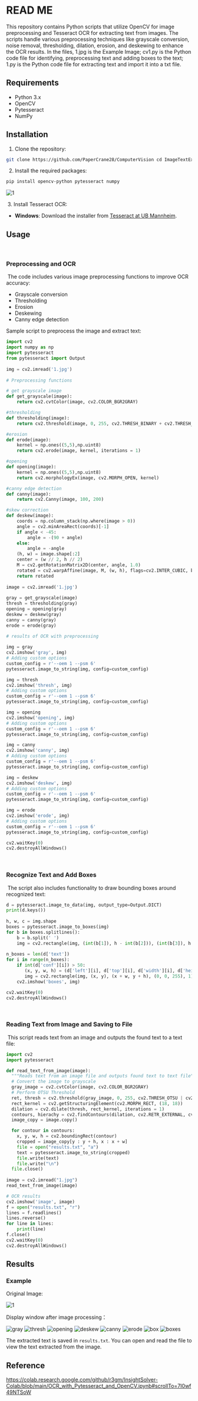 # READ ME

This repository contains Python scripts that utilize OpenCV for image preprocessing and Tesseract OCR for extracting text from images. The scripts handle various preprocessing techniques like grayscale conversion, noise removal, thresholding, dilation, erosion, and deskewing to enhance the OCR results. In the files, 1.jpg is the Example Image; cv1.py is the Python code file for identifying, preprocessing text and adding boxes to the text; 1.py is the Python code file for extracting text and import it into a txt file.
﻿
## Requirements

- Python 3.x
- OpenCV
- Pytesseract
- NumPy
﻿
## Installation

 1. Clone the repository:
```sh
git clone https://github.com/PaperCrane28/ComputerVision cd ImageTextExtraction Files
```

2. Install the required packages:
```sh
pip install opencv-python pytesseract numpy
```
![1](https://github.com/user-attachments/assets/aeddd4f1-4944-4da9-aff8-5d10aaa61c15)

﻿
3. Install Tesseract OCR:
- **Windows**: Download the installer from [Tesseract at UB Mannheim](https://github.com/UB-Mannheim/tesseract/wiki).

## Usage
﻿
### Preprocessing and OCR
﻿
The code includes various image preprocessing functions to improve OCR accuracy:
﻿
- Grayscale conversion
- Thresholding
- Erosion
- Deskewing
- Canny edge detection

Sample script to preprocess the image and extract text:
```python
import cv2
import numpy as np
import pytesseract
from pytesseract import Output
﻿
img = cv2.imread('1.jpg')
﻿
# Preprocessing functions

# get grayscale image
def get_grayscale(image):
    return cv2.cvtColor(image, cv2.COLOR_BGR2GRAY)

#thresholding
def thresholding(image):
    return cv2.threshold(image, 0, 255, cv2.THRESH_BINARY + cv2.THRESH_OTSU)[1]

#erosion
def erode(image):
    kernel = np.ones((5,5),np.uint8)
    return cv2.erode(image, kernel, iterations = 1)

#opening
def opening(image):
    kernel = np.ones((5,5),np.uint8)
    return cv2.morphologyEx(image, cv2.MORPH_OPEN, kernel)

#canny edge detection
def canny(image):
    return cv2.Canny(image, 100, 200)

#skew correction
def deskew(image):
    coords = np.column_stack(np.where(image > 0))
    angle = cv2.minAreaRect(coords)[-1]
    if angle < -45:
        angle = -(90 + angle)
    else:
        angle = -angle
    (h, w) = image.shape[:2]
    center = (w // 2, h // 2)
    M = cv2.getRotationMatrix2D(center, angle, 1.0)
    rotated = cv2.warpAffine(image, M, (w, h), flags=cv2.INTER_CUBIC, borderMode=cv2.BORDER_REPLICATE)
    return rotated
﻿
image = cv2.imread('1.jpg')
﻿
gray = get_grayscale(image)
thresh = thresholding(gray)
opening = opening(gray)
deskew = deskew(gray)
canny = canny(gray)
erode = erode(gray)
﻿
# results of OCR with preprocessing

img = gray
cv2.imshow('gray', img)
# Adding custom options
custom_config = r'--oem 1 --psm 6'
pytesseract.image_to_string(img, config=custom_config)

img = thresh
cv2.imshow('thresh', img)
# Adding custom options
custom_config = r'--oem 1 --psm 6'
pytesseract.image_to_string(img, config=custom_config)

img = opening
cv2.imshow('opening', img)
# Adding custom options
custom_config = r'--oem 1 --psm 6'
pytesseract.image_to_string(img, config=custom_config)

img = canny
cv2.imshow('canny', img)
# Adding custom options
custom_config = r'--oem 1 --psm 6'
pytesseract.image_to_string(img, config=custom_config)

img = deskew
cv2.imshow('deskew', img)
# Adding custom options
custom_config = r'--oem 1 --psm 6'
pytesseract.image_to_string(img, config=custom_config)

img = erode
cv2.imshow('erode', img)
# Adding custom options
custom_config = r'--oem 1 --psm 6'
pytesseract.image_to_string(img, config=custom_config)

cv2.waitKey(0)
cv2.destroyAllWindows()
```
﻿
### Recognize Text and Add Boxes
﻿
The script also includes functionality to draw bounding boxes around recognized text:
﻿
```python
d = pytesseract.image_to_data(img, output_type=Output.DICT)
print(d.keys())
﻿
h, w, c = img.shape
boxes = pytesseract.image_to_boxes(img)
for b in boxes.splitlines():
    b = b.split(' ')
    img = cv2.rectangle(img, (int(b[1]), h - int(b[2])), (int(b[3]), h - int(b[4])), (0, 255, 0), 1)
﻿
n_boxes = len(d['text'])
for i in range(n_boxes):
    if int(d['conf'][i]) > 50:
       (x, y, w, h) = (d['left'][i], d['top'][i], d['width'][i], d['height'][i])
       img = cv2.rectangle(img, (x, y), (x + w, y + h), (0, 0, 255), 1)
    cv2.imshow('boxes', img)

cv2.waitKey(0)
cv2.destroyAllWindows()
```
﻿
### Reading Text from Image and Saving to File
﻿
This script reads text from an image and outputs the found text to a text file:
﻿
```python
import cv2
import pytesseract

def read_text_from_image(image):
  """Reads text from an image file and outputs found text to text file"""
  # Convert the image to grayscale
  gray_image = cv2.cvtColor(image, cv2.COLOR_BGR2GRAY)
  # Perform OTSU Threshold
  ret, thresh = cv2.threshold(gray_image, 0, 255, cv2.THRESH_OTSU | cv2.THRESH_BINARY_INV)
  rect_kernel = cv2.getStructuringElement(cv2.MORPH_RECT, (18, 18))
  dilation = cv2.dilate(thresh, rect_kernel, iterations = 1)
  contours, hierachy = cv2.findContours(dilation, cv2.RETR_EXTERNAL, cv2.CHAIN_APPROX_NONE)
  image_copy = image.copy()

  for contour in contours:
    x, y, w, h = cv2.boundingRect(contour)
    cropped = image_copy[y : y + h, x : x + w]
    file = open("results.txt", "a")
    text = pytesseract.image_to_string(cropped)
    file.write(text)
    file.write("\n")
  file.close()
﻿
image = cv2.imread("1.jpg")
read_text_from_image(image)

# OCR results
cv2.imshow('image', image)
f = open("results.txt", "r")
lines = f.readlines()
lines.reverse()
for line in lines:
    print(line)
f.close()
cv2.waitKey(0)
cv2.destroyAllWindows()
```
## Results

### Example
 
 Original Image:
 
 ![1](https://github.com/user-attachments/assets/6dae8c17-4505-4a02-a9b2-8b19a675204e)
 
 Display window after image processing：
 
 ![gray](https://github.com/user-attachments/assets/d122146e-1175-4a12-83e1-e43c21263dd4)
![thresh](https://github.com/user-attachments/assets/e9b1698a-ab78-4f97-83f2-5ca5c885ae48)
![opening](https://github.com/user-attachments/assets/39a42bd3-e9d4-4cac-8077-10a2fa692a3e)
![deskew](https://github.com/user-attachments/assets/d0ed33c3-5ce5-4615-9d17-79d86c70ebf0)
![canny](https://github.com/user-attachments/assets/ae2d167c-3944-4120-a5eb-dee9adcb9992)
![erode](https://github.com/user-attachments/assets/66d04839-0026-4156-93ab-ab2db3d3f64a)
![box](https://github.com/user-attachments/assets/5545766b-2dfa-4e4b-bffd-2807b5e3d643)
![boxes](https://github.com/user-attachments/assets/53a9ba89-d364-4ad1-99dc-bdec33ff3ae8)

The extracted text is saved in `results.txt`. You can open and read the file to view the text extracted from the image.
﻿
## Reference

https://colab.research.google.com/github/r3gm/InsightSolver-Colab/blob/main/OCR_with_Pytesseract_and_OpenCV.ipynb#scrollTo=7I0wf49NTSoW
